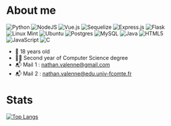 # About me
![Python](https://img.shields.io/badge/python-3670A0?style=for-the-badge&logo=python&logoColor=ffdd54)
![NodeJS](https://img.shields.io/badge/Node.js-43853D?style=for-the-badge&logo=node.js&logoColor=white)
![Vue.js](https://img.shields.io/badge/vuejs-%2335495e.svg?style=for-the-badge&logo=vuedotjs&logoColor=%234FC08D)
![Sequelize](https://img.shields.io/badge/Sequelize-52B0E7?style=for-the-badge&logo=Sequelize&logoColor=white)
![Express.js](https://img.shields.io/badge/express.js-%23404d59.svg?style=for-the-badge&logo=express&logoColor=%2361DAFB)
![Flask](https://img.shields.io/badge/flask-%23000.svg?style=for-the-badge&logo=flask&logoColor=white)
![Linux Mint](https://img.shields.io/badge/Linux%20Mint-87CF3E?style=for-the-badge&logo=Linux%20Mint&logoColor=white)
![Ubuntu](https://img.shields.io/badge/Ubuntu-E95420?style=for-the-badge&logo=ubuntu&logoColor=white)
![Postgres](https://img.shields.io/badge/postgres-%23316192.svg?style=for-the-badge&logo=postgresql&logoColor=white)
![MySQL](https://img.shields.io/badge/mysql-%2300f.svg?style=for-the-badge&logo=mysql&logoColor=white)
![Java](https://img.shields.io/badge/Java-ED8B00?style=for-the-badge&logo=java&logoColor=white)
![HTML5](https://img.shields.io/badge/html5-%23E34F26.svg?style=for-the-badge&logo=html5&logoColor=white)
![JavaScript](https://img.shields.io/badge/javascript-%23323330.svg?style=for-the-badge&logo=javascript&logoColor=%23F7DF1E)
![C](https://img.shields.io/badge/C-00599C?style=for-the-badge&logo=c&logoColor=white)


- 🧑 18 years old
- 🧑‍💻 Second year of Computer Science degree
- 📬 Mail 1 : [nathan.valenne@gmail.com](mailto:nathan.valenne@gmail.com)
- 📬 Mail 2 : [nathan.valenne@edu.univ-fcomte.fr](mailto:nathan.valenne@edu.univ-fcomte.fr)

# Stats
[![Top Langs](https://github-readme-stats.vercel.app/api/top-langs/?username=nvalenne-iut90&layout=compact&exclude_repo=s1-2021-ihm,SAE3-4-5&&langs_count=8)](https://github.com/anuraghazra/github-readme-stats)

